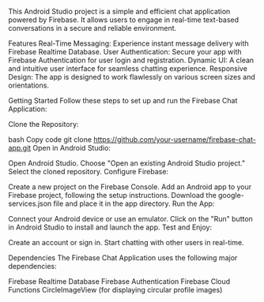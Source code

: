 This Android Studio project is a simple and efficient chat application powered by Firebase. It allows users to engage in real-time text-based conversations in a secure and reliable environment.

Features
Real-Time Messaging: Experience instant message delivery with Firebase Realtime Database.
User Authentication: Secure your app with Firebase Authentication for user login and registration.
Dynamic UI: A clean and intuitive user interface for seamless chatting experience.
Responsive Design: The app is designed to work flawlessly on various screen sizes and orientations.

Getting Started
Follow these steps to set up and run the Firebase Chat Application:

Clone the Repository:

bash
Copy code
git clone https://github.com/your-username/firebase-chat-app.git
Open in Android Studio:

Open Android Studio.
Choose "Open an existing Android Studio project."
Select the cloned repository.
Configure Firebase:

Create a new project on the Firebase Console.
Add an Android app to your Firebase project, following the setup instructions.
Download the google-services.json file and place it in the app directory.
Run the App:

Connect your Android device or use an emulator.
Click on the "Run" button in Android Studio to install and launch the app.
Test and Enjoy:

Create an account or sign in.
Start chatting with other users in real-time.

Dependencies
The Firebase Chat Application uses the following major dependencies:

Firebase Realtime Database
Firebase Authentication
Firebase Cloud Functions
CircleImageView (for displaying circular profile images)
